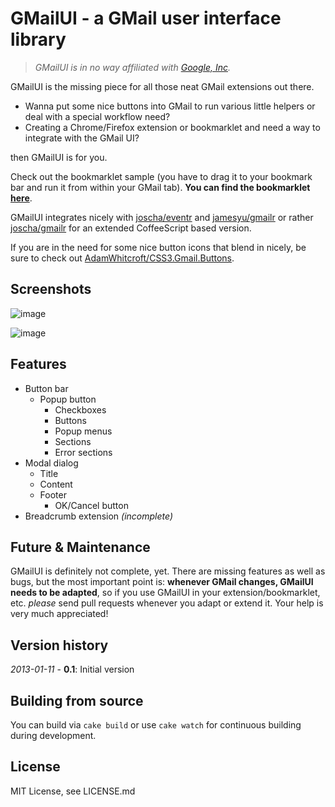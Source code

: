 # GMailUI - a GMail user interface library

> _GMailUI is in no way affiliated with [Google, Inc](http://www.google.com)._

GMailUI is the missing piece for all those neat GMail extensions out there.

* Wanna put some nice buttons into GMail to run various little helpers or deal with a special workflow need?
* Creating a Chrome/Firefox extension or bookmarklet and need a way to integrate with the GMail UI?

then GMailUI is for you.

Check out the bookmarklet sample (you have to drag it to your bookmark bar and run it from within your GMail tab).
**You can find the bookmarklet [here](http://joscha.github.com/gmailui/)**.


GMailUI integrates nicely with [joscha/eventr](https://github.com/joscha/eventr) and [jamesyu/gmailr](https://github.com/jamesyu/gmailr) or rather [joscha/gmailr](https://github.com/joscha/gmailr) for an extended CoffeeScript based version.

If you are in the need for some nice button icons that blend in nicely, be sure to check out [AdamWhitcroft/CSS3.Gmail.Buttons](https://github.com/AdamWhitcroft/CSS3.Gmail.Buttons).

## Screenshots

![image](//raw.github.com/joscha/gmailui/gh-pages/images/dropdown.png)

![image](//raw.github.com/joscha/gmailui/gh-pages/images/modal.png)


## Features
* Button bar
	* Popup button
		* Checkboxes
		* Buttons
		* Popup menus
		* Sections
		* Error sections
* Modal dialog
	* Title
	* Content
	* Footer
		* OK/Cancel button
* Breadcrumb extension _(incomplete)_

## Future & Maintenance
GMailUI is definitely not complete, yet. There are missing features as well as bugs, but the most important point is: **whenever GMail changes, GMailUI needs to be adapted**, so if you use GMailUI in your extension/bookmarklet, etc. _please_ send pull requests whenever you adapt or extend it. Your help is very much appreciated!

## Version history
_2013-01-11_ - **0.1**: Initial version


## Building from source
You can build via `cake build` or use `cake watch` for continuous building during development.

## License
MIT License, see LICENSE.md
